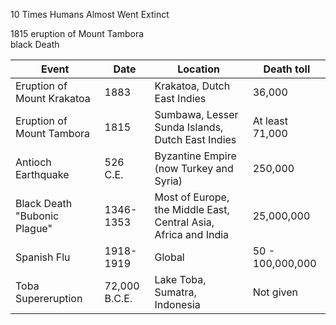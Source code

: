 10 Times Humans Almost Went Extinct 

1815 eruption of Mount Tambora<br/>black Death 

|Event|Date|Location|Death toll|
|---|---|---|---|
Eruption of Mount Krakatoa | 1883 | Krakatoa, Dutch East Indies | 36,000
Eruption of Mount Tambora | 1815 | Sumbawa, Lesser Sunda Islands,<br/>Dutch East Indies | At least 71,000
Antioch Earthquake | 526 C.E. | Byzantine Empire (now Turkey and Syria) | 250,000
Black Death "Bubonic Plague" | 1346-1353 | Most of Europe, the Middle East, Central Asia, Africa and India | 25,000,000 
Spanish Flu | 1918-1919 | Global | 50 - 100,000,000 
Toba Supereruption | 72,000 B.C.E. | Lake Toba, Sumatra, Indonesia | Not given 
